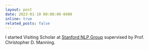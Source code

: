 ```yaml
---
layout: post
date: 2023-01-10 00:00:00-0400
inline: true
related_posts: false
---
```


I started Visiting Scholar at [Stanford NLP Group](https://nlp.stanford.edu/) supervised by Prof. Christopher D. Manning.
